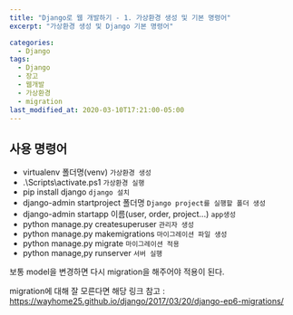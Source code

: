```yaml
---
title: "Django로 웹 개발하기 - 1. 가상환경 생성 및 기본 명령어"
excerpt: "가상환경 생성 및 Django 기본 명령어"

categories:
  - Django
tags:
  - Django
  - 장고
  - 웹개발
  - 가상환경
  - migration
last_modified_at: 2020-03-10T17:21:00-05:00
---
```


## 사용 명령어

- virtualenv 폴더명(venv) `가상환경 생성`
- .\Scripts\activate.ps1 `가상환경 실행`
- pip install django `django 설치`
- django-admin startproject 폴더명 `Django project를 실행할 폴더 생성`
- django-admin startapp 이름(user, order, project...) `app생성`
- python manage.py createsuperuser `관리자 생성`
- python manage.py makemigrations `마이그레이션 파일 생성`
- python manage.py migrate `마이그레이션 적용`
- python manage,py runserver `서버 실행`

보통 model을 변경하면 다시 migration을 해주어야 적용이 된다.

migration에 대해 잘 모른다면 해당 링크 참고 : https://wayhome25.github.io/django/2017/03/20/django-ep6-migrations/
